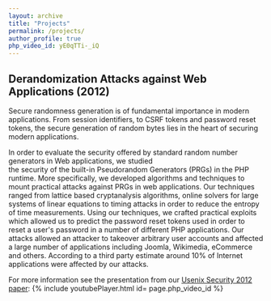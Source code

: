 ```yaml
---
layout: archive
title: "Projects"
permalink: /projects/
author_profile: true
php_video_id: yE0qTTi-_iQ
---
```



## Derandomization Attacks against Web Applications (2012)
Secure randomness generation is of fundamental importance in modern applications. From session identifiers, to CSRF tokens
and password reset tokens, the secure generation of random bytes lies in the heart of securing modern applications.

In order to evaluate the security offered by standard random number generators in Web applications, we studied  
the security of the built-in Pseudorandom Generators (PRGs) in the PHP runtime.
More specifically, we developed algorithms and techniques to mount practical
attacks against PRGs in web applications.  Our techniques
ranged from lattice based cryptanalysis algorithms, online solvers for large systems of linear
equations to timing attacks in order to reduce the entropy of time measurements.
Using our techniques, we crafted practical exploits which allowed us to predict
the password reset tokens used in order to reset a user's password in a number of
different PHP applications.  Our attacks allowed an attacker to takeover arbitrary
user accounts and affected a large number of applications including Joomla,
Wikimedia, eCommerce and others. According to a third party estimate around 10\%
of Internet applications were affected by our attacks.

For more information see the presentation from our [Usenix Security 2012 paper](/files/usenix12.pdf): 
{% include youtubePlayer.html id= page.php_video_id %}
